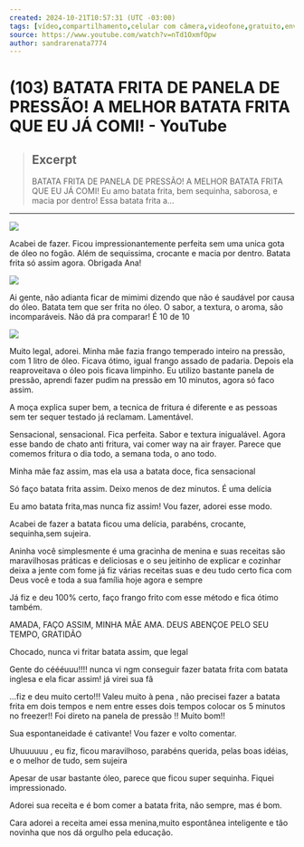 ```yaml
---
created: 2024-10-21T10:57:31 (UTC -03:00)
tags: [vídeo,compartilhamento,celular com câmera,videofone,gratuito,envio]
source: https://www.youtube.com/watch?v=nTd1OxmfOpw
author: sandrarenata7774
---
```


# (103) BATATA FRITA DE PANELA DE PRESSÃO! A MELHOR BATATA FRITA QUE EU JÁ COMI! - YouTube

> ## Excerpt
> BATATA FRITA DE PANELA DE PRESSÃO! A MELHOR BATATA FRITA QUE EU JÁ COMI! Eu amo batata frita, bem sequinha, saborosa, e macia por dentro! Essa batata frita a...

---
![](https://yt3.ggpht.com/ytc/AIdro_kY-ufiFQDUK35j7H5ZSdAZGkxzQbEf0otMExKieQ=s88-c-k-c0x00ffffff-no-rj)

Acabei de fazer. Ficou impressionantemente perfeita sem uma unica gota de óleo no fogão. Além de sequissima, crocante e macia por dentro. Batata frita só assim agora. Obrigada Ana!

![](https://yt3.ggpht.com/Zkg90P6iFBEO6OWMMRihqGY31fPNPP3cfR2zuo0dXdXYCcIL69UD4k0F9Ofmj93-DCX0l4hFUe8=s88-c-k-c0x00ffffff-no-rj)

Ai gente, não adianta ficar de mimimi dizendo que não é saudável por causa do óleo. Batata tem que ser frita no óleo. O sabor, a textura, o aroma, são incomparáveis. Não dá pra comparar! É 10 de 10

![](https://yt3.ggpht.com/ytc/AIdro_ldQNCJoqb2ACiWS5tI0fa5OHsUN-DbrYZMr0kII7wBc0yO3d9TcCxQjkS5SREDdYZ3kA=s88-c-k-c0x00ffffff-no-rj)

Muito legal, adorei. Minha mãe fazia frango temperado inteiro na pressão, com 1 litro de óleo. Ficava ótimo, igual frango assado de padaria. Depois ela reaproveitava o óleo pois ficava limpinho. Eu utilizo bastante panela de pressão, aprendi fazer pudim na pressão em 10 minutos, agora só faco assim.

A moça explica super bem, a tecnica de fritura é diferente e as pessoas sem ter sequer testado já reclamam. Lamentável.

Sensacional, sensacional. Fica perfeita. Sabor e textura inigualável. Agora esse bando de chato anti fritura, vai comer way na air frayer. Parece que comemos fritura o dia todo, a semana toda, o ano todo.

Minha mãe faz assim, mas ela usa a batata doce, fica sensacional

Só faço batata frita assim. Deixo menos de dez minutos. É uma delícia

Eu amo batata frita,mas nunca fiz assim! Vou fazer, adorei esse modo.

Acabei de fazer a batata ficou uma delícia, parabéns, crocante, sequinha,sem sujeira.

Aninha você simplesmente é uma gracinha de menina e suas receitas são maravilhosas práticas e deliciosas e o seu jeitinho de explicar e cozinhar deixa a jente com fome já fiz várias receitas suas e deu tudo certo fica com Deus você e toda a sua família hoje agora e sempre

Já fiz e deu 100% certo, faço frango frito com esse método e fica ótimo também.

AMADA, FAÇO ASSIM, MINHA MÃE AMA. DEUS ABENÇOE PELO SEU TEMPO, GRATIDÃO

Chocado, nunca vi fritar batata assim, que legal

Gente do céééuuu!!!! nunca vi ngm conseguir fazer batata frita com batata inglesa e ela ficar assim! já virei sua fã

…fiz e deu muito certo!!! Valeu muito à pena , não precisei fazer a batata frita em dois tempos e nem entre esses dois tempos colocar os 5 minutos no freezer!! Foi direto na panela de pressão !! Muito bom!!

Sua espontaneidade é cativante! Vou fazer e volto comentar.

Uhuuuuuu ️, eu fiz, ficou maravilhoso, parabéns querida, pelas boas idéias, e o melhor de tudo, sem sujeira ️️

Apesar de usar bastante óleo, parece que ficou super sequinha. Fiquei impressionado.

Adorei sua receita e é bom comer a batata frita, não sempre, mas é bom.

Cara adorei a receita amei essa menina,muito espontânea inteligente e tão novinha que nos dá orgulho pela educação.
